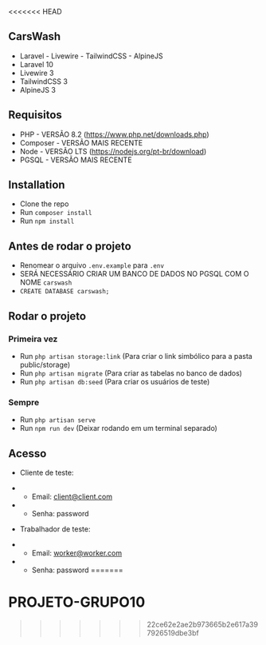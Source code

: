 <<<<<<< HEAD
## CarsWash
- Laravel - Livewire - TailwindCSS - AlpineJS
- Laravel 10
- Livewire 3
- TailwindCSS 3
- AlpineJS 3

## Requisitos
- PHP - VERSÃO 8.2 (https://www.php.net/downloads.php)
- Composer - VERSÃO MAIS RECENTE
- Node - VERSÃO LTS (https://nodejs.org/pt-br/download)
- PGSQL - VERSÃO MAIS RECENTE

## Installation
- Clone the repo
- Run `composer install`
- Run `npm install`

## Antes de rodar o projeto
- Renomear o arquivo `.env.example` para `.env`
- SERÁ NECESSÁRIO CRIAR UM BANCO DE DADOS NO PGSQL COM O NOME `carswash`
- ```CREATE DATABASE carswash;```

## Rodar o projeto

### Primeira vez
- Run `php artisan storage:link` (Para criar o link simbólico para a pasta public/storage)
- Run `php artisan migrate` (Para criar as tabelas no banco de dados)
- Run `php artisan db:seed` (Para criar os usuários de teste)

### Sempre
- Run `php artisan serve` 
- Run `npm run dev` (Deixar rodando em um terminal separado)

## Acesso
- Cliente de teste:
- - Email: client@client.com
- - Senha: password

- Trabalhador de teste:
- - Email: worker@worker.com
- - Senha: password
=======
# PROJETO-GRUPO10

>>>>>>> 22ce62e2ae2b973665b2e617a397926519dbe3bf
